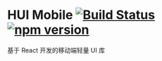 # HUI Mobile [![Build Status](https://travis-ci.org/henryhyn/m-hui.svg?branch=master)](https://travis-ci.org/henryhyn/m-hui) [![npm version](https://img.shields.io/npm/v/m-hui.svg)](https://www.npmjs.org/package/m-hui)

基于 React 开发的移动端轻量 UI 库
